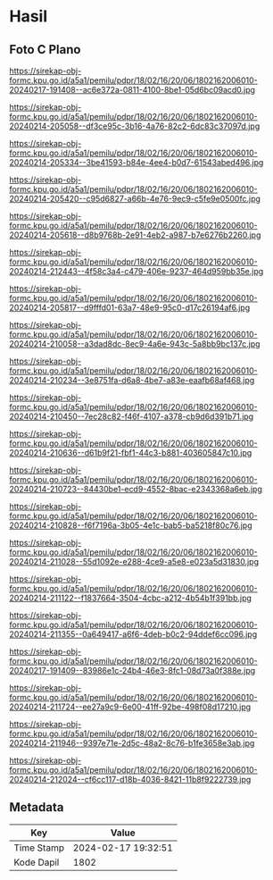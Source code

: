 # Hasil

## Foto C Plano

https://sirekap-obj-formc.kpu.go.id/a5a1/pemilu/pdpr/18/02/16/20/06/1802162006010-20240217-191408--ac6e372a-0811-4100-8be1-05d6bc09acd0.jpg

https://sirekap-obj-formc.kpu.go.id/a5a1/pemilu/pdpr/18/02/16/20/06/1802162006010-20240214-205058--df3ce95c-3b16-4a76-82c2-6dc83c37097d.jpg

https://sirekap-obj-formc.kpu.go.id/a5a1/pemilu/pdpr/18/02/16/20/06/1802162006010-20240214-205334--3be41593-b84e-4ee4-b0d7-61543abed496.jpg

https://sirekap-obj-formc.kpu.go.id/a5a1/pemilu/pdpr/18/02/16/20/06/1802162006010-20240214-205420--c95d6827-a66b-4e76-9ec9-c5fe9e0500fc.jpg

https://sirekap-obj-formc.kpu.go.id/a5a1/pemilu/pdpr/18/02/16/20/06/1802162006010-20240214-205618--d8b9768b-2e91-4eb2-a987-b7e6276b2260.jpg

https://sirekap-obj-formc.kpu.go.id/a5a1/pemilu/pdpr/18/02/16/20/06/1802162006010-20240214-212443--4f58c3a4-c479-406e-9237-464d959bb35e.jpg

https://sirekap-obj-formc.kpu.go.id/a5a1/pemilu/pdpr/18/02/16/20/06/1802162006010-20240214-205817--d9fffd01-63a7-48e9-95c0-d17c26194af6.jpg

https://sirekap-obj-formc.kpu.go.id/a5a1/pemilu/pdpr/18/02/16/20/06/1802162006010-20240214-210058--a3dad8dc-8ec9-4a6e-943c-5a8bb9bc137c.jpg

https://sirekap-obj-formc.kpu.go.id/a5a1/pemilu/pdpr/18/02/16/20/06/1802162006010-20240214-210234--3e8751fa-d6a8-4be7-a83e-eaafb68af468.jpg

https://sirekap-obj-formc.kpu.go.id/a5a1/pemilu/pdpr/18/02/16/20/06/1802162006010-20240214-210450--7ec28c82-f46f-4107-a378-cb9d6d391b71.jpg

https://sirekap-obj-formc.kpu.go.id/a5a1/pemilu/pdpr/18/02/16/20/06/1802162006010-20240214-210636--d61b9f21-fbf1-44c3-b881-403605847c10.jpg

https://sirekap-obj-formc.kpu.go.id/a5a1/pemilu/pdpr/18/02/16/20/06/1802162006010-20240214-210723--84430be1-ecd9-4552-8bac-e2343368a6eb.jpg

https://sirekap-obj-formc.kpu.go.id/a5a1/pemilu/pdpr/18/02/16/20/06/1802162006010-20240214-210828--f6f7196a-3b05-4e1c-bab5-ba5218f80c76.jpg

https://sirekap-obj-formc.kpu.go.id/a5a1/pemilu/pdpr/18/02/16/20/06/1802162006010-20240214-211028--55d1092e-e288-4ce9-a5e8-e023a5d31830.jpg

https://sirekap-obj-formc.kpu.go.id/a5a1/pemilu/pdpr/18/02/16/20/06/1802162006010-20240214-211122--f1837664-3504-4cbc-a212-4b54b1f391bb.jpg

https://sirekap-obj-formc.kpu.go.id/a5a1/pemilu/pdpr/18/02/16/20/06/1802162006010-20240214-211355--0a649417-a6f6-4deb-b0c2-94ddef6cc096.jpg

https://sirekap-obj-formc.kpu.go.id/a5a1/pemilu/pdpr/18/02/16/20/06/1802162006010-20240217-191409--83986e1c-24b4-46e3-8fc1-08d73a0f388e.jpg

https://sirekap-obj-formc.kpu.go.id/a5a1/pemilu/pdpr/18/02/16/20/06/1802162006010-20240214-211724--ee27a9c9-6e00-41ff-92be-498f08d17210.jpg

https://sirekap-obj-formc.kpu.go.id/a5a1/pemilu/pdpr/18/02/16/20/06/1802162006010-20240214-211946--9397e71e-2d5c-48a2-8c76-b1fe3658e3ab.jpg

https://sirekap-obj-formc.kpu.go.id/a5a1/pemilu/pdpr/18/02/16/20/06/1802162006010-20240214-212024--cf6cc117-d18b-4036-8421-11b8f9222739.jpg


## Metadata

| Key        | Value               |
| ---------- | ------------------- |
| Time Stamp | 2024-02-17 19:32:51 |
| Kode Dapil | 1802                |



